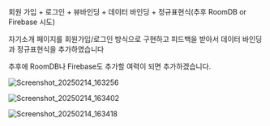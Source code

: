 회원 가입 + 로그인 + 뷰바인딩 + 데이터 바인딩 + 정규표현식(추후 RoomDB or Firebase 시도)

자기소개 페이지를 회원가입/로그인 방식으로 구현하고 피드백을 받아서 데이터 바인딩과 정규표현식을 추가하였습니다

추후에 RoomDB나 Firebase도 추가할 여력이 되면 추가하겠습니다.


![Screenshot_20250214_163256](https://github.com/user-attachments/assets/393fd954-415f-48e6-b4f7-7bed7491e7c8)

![Screenshot_20250214_163402](https://github.com/user-attachments/assets/605ce2ff-ba8c-454b-a3b4-eb7b78379210)

![Screenshot_20250214_163418](https://github.com/user-attachments/assets/426fdcc0-d54b-42ab-8a80-9f54fcfdaa73)

